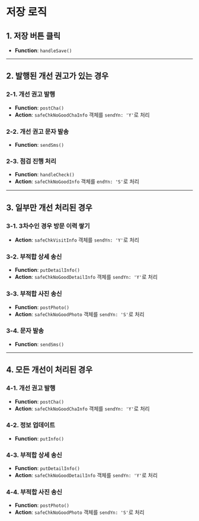 # 저장 로직

## 1. 저장 버튼 클릭

- **Function**: `handleSave()`

---

## 2. 발행된 개선 권고가 있는 경우

### 2-1. 개선 권고 발행

- **Function**: `postCha()`
- **Action**: `safeChkNoGoodChaInfo` 객체를 `sendYn: 'Y'`로 처리

### 2-2. 개선 권고 문자 발송

- **Function**: `sendSms()`

### 2-3. 점검 진행 처리

- **Function**: `handleCheck()`
- **Action**: `safeChkNoGoodInfo` 객체를 `endYn: 'S'`로 처리

---

## 3. 일부만 개선 처리된 경우

### 3-1. 3차수인 경우 방문 이력 쌓기

- **Action**: `safeChkVisitInfo` 객체를 `sendYn: 'Y'`로 처리

### 3-2. 부적합 상세 송신

- **Function**: `putDetailInfo()`
- **Action**: `safeChkNoGoodDetailInfo` 객체를 `sendYn: 'Y'`로 처리

### 3-3. 부적합 사진 송신

- **Function**: `postPhoto()`
- **Action**: `safeChkNoGoodPhoto` 객체를 `sendYn: 'S'`로 처리

### 3-4. 문자 발송

- **Function**: `sendSms()`

---

## 4. 모든 개선이 처리된 경우

### 4-1. 개선 권고 발행

- **Function**: `postCha()`
- **Action**: `safeChkNoGoodChaInfo` 객체를 `sendYn: 'Y'`로 처리

### 4-2. 정보 업데이트

- **Function**: `putInfo()`

### 4-3. 부적합 상세 송신

- **Function**: `putDetailInfo()`
- **Action**: `safeChkNoGoodDetailInfo` 객체를 `sendYn: 'Y'`로 처리

### 4-4. 부적합 사진 송신

- **Function**: `postPhoto()`
- **Action**: `safeChkNoGoodPhoto` 객체를 `sendYn: 'S'`로 처리
